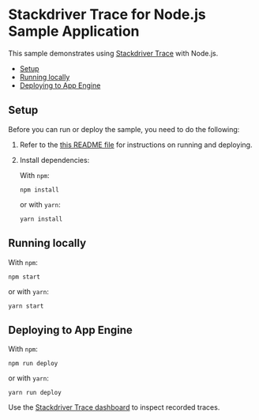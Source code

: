 # Stackdriver Trace for Node.js Sample Application

This sample demonstrates using [Stackdriver Trace][trace] with Node.js.

* [Setup](#setup)
* [Running locally](#running-locally)
* [Deploying to App Engine](#deploying-to-app-engine)

## Setup

Before you can run or deploy the sample, you need to do the following:

1.  Refer to the [this README file][readme] for instructions on
    running and deploying.
1.  Install dependencies:

    With `npm`:

        npm install

    or with `yarn`:

        yarn install

## Running locally

With `npm`:

    npm start

or with `yarn`:

    yarn start

## Deploying to App Engine

With `npm`:

    npm run deploy

or with `yarn`:

    yarn run deploy

Use the [Stackdriver Trace dashboard](https://console.cloud.google.com/traces/traces) to inspect recorded traces.

[trace]: https://cloud.google.com/trace/
[readme]: https://github.com/GoogleCloudPlatform/nodejs-docs-samples/blob/master/appengine/README.md
